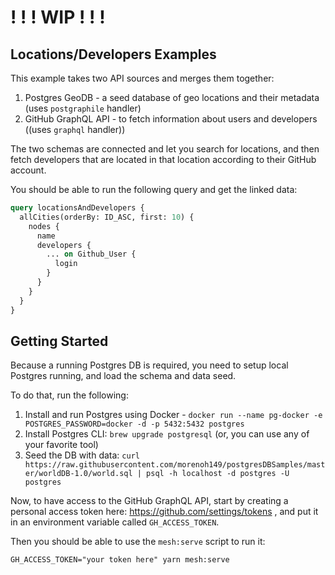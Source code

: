 #  ! ! ! WIP ! ! ! 

## Locations/Developers Examples

This example takes two API sources and merges them together:

1. Postgres GeoDB - a seed database of geo locations and their metadata (uses `postgraphile` handler)
2. GitHub GraphQL API - to fetch information about users and developers ((uses `graphql` handler))

The two schemas are connected and let you search for locations, and then fetch developers that are located in that location according to their GitHub account.

You should be able to run the following query and get the linked data:

```graphql
query locationsAndDevelopers {
  allCities(orderBy: ID_ASC, first: 10) {
    nodes {
      name
      developers {
        ... on Github_User {
          login
        }
      }
    }
  }
}
```

## Getting Started

Because a running Postgres DB is required, you need to setup local Postgres running, and load the schema and data seed.

To do that, run the following:

1. Install and run Postgres using Docker - `docker run --name pg-docker -e POSTGRES_PASSWORD=docker -d -p 5432:5432 postgres`
2. Install Postgres CLI: `brew upgrade postgresql` (or, you can use any of your favorite tool)
3. Seed the DB with data: `curl https://raw.githubusercontent.com/morenoh149/postgresDBSamples/master/worldDB-1.0/world.sql | psql -h localhost -d postgres -U postgres`

Now, to have access to the GitHub GraphQL API, start by creating a personal access token here: https://github.com/settings/tokens , and put it in an environment variable called `GH_ACCESS_TOKEN`.

Then you should be able to use the `mesh:serve` script to run it:

```
GH_ACCESS_TOKEN="your token here" yarn mesh:serve
```

